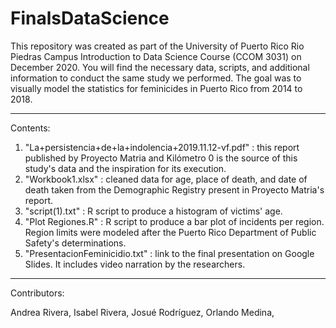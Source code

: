 # FinalsDataScience

This repository was created as part of the University of Puerto Rico Rio Piedras Campus Introduction to Data Science Course (CCOM 3031) on December 2020. You will find the necessary data, scripts, and additional information to conduct the same study we performed. The goal was to visually model the statistics for feminicides in Puerto Rico from 2014 to 2018.

----------------------------------------------------------------------------------------------------------------------------------------------------------------

Contents:

1. "La+persistencia+de+la+indolencia+2019.11.12-vf.pdf" : this report published by Proyecto Matria and Kilómetro 0 is the source of this study's data and the inspiration for its execution.
2. "Workbook1.xlsx" : cleaned data for age, place of death, and date of death taken from the Demographic Registry present in Proyecto Matria's report.
3. "script(1).txt" : R script to produce a histogram of victims' age.
4. "Plot Regiones.R" : R script to produce a bar plot of incidents per region. Region limits were modeled after the Puerto Rico Department of Public Safety's determinations.
5. "PresentacionFeminicidio.txt" : link to the final presentation on Google Slides. It includes video narration by the researchers. 

---------------------------------------------------------------------------------------------------------------------------------------------------------------

Contributors:

Andrea Rivera,
Isabel Rivera,
Josué Rodríguez,
Orlando Medina,
